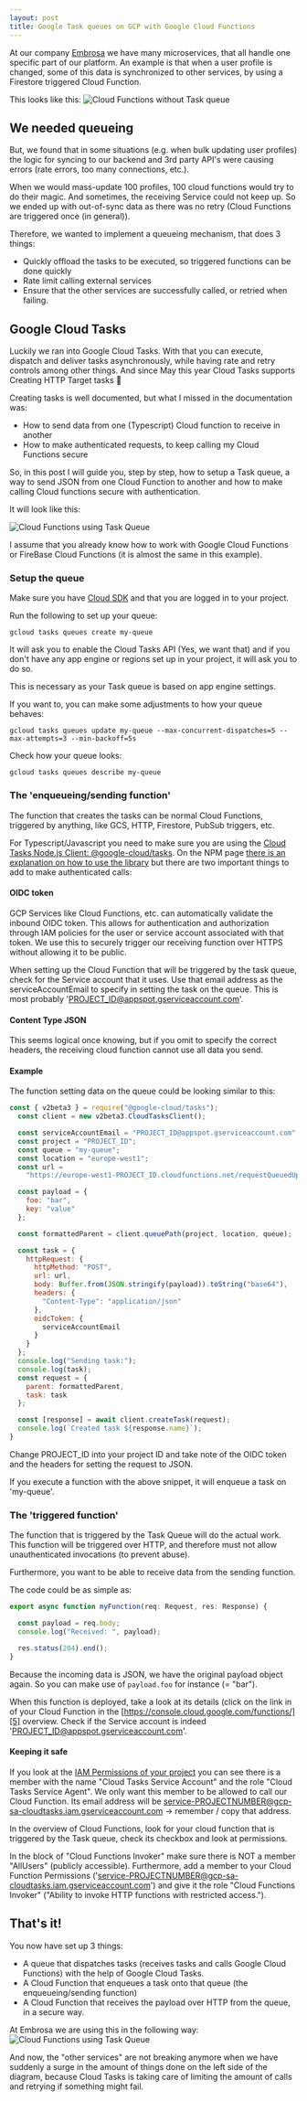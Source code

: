 ```yaml
---
layout: post
title: Google Task queues on GCP with Google Cloud Functions
---
```


At our company [Embrosa](https://www.embrosa.com) we have many microservices, that all handle one specific part of our platform. An example is that when a user profile is changed, some of this data is synchronized to other services, by using a Firestore triggered Cloud Function.

This looks like this:
![Cloud Functions without Task queue](/img/cfs-no-queue.png)

## We needed queueing
But, we found that in some situations (e.g. when bulk updating user profiles) the logic for syncing to our backend and 3rd party API's were causing errors (rate errors, too many connections, etc.).

When we would mass-update 100 profiles, 100 cloud functions would try to do their magic. And sometimes, the receiving
Service could not keep up. So we ended up with out-of-sync data as there was no retry (Cloud Functions are triggered once (in general)).

Therefore, we wanted to implement a queueing mechanism, that does 3 things:
* Quickly offload the tasks to be executed, so triggered functions can be done quickly
* Rate limit calling external services
* Ensure that the other services are successfully called, or retried when failing.

## Google Cloud Tasks
Luckily we ran into Google Cloud Tasks. With that you can execute, dispatch and deliver tasks asynchronously, while having rate and retry controls among other things. And since May this year Cloud Tasks supports Creating HTTP Target tasks 🎉

Creating tasks is well documented, but what I missed in the documentation was:
* How to send data from one (Typescript) Cloud function to receive in another
* How to make authenticated requests, to keep calling my Cloud Functions secure

So, in this post I will guide you, step by step, how to setup a Task queue, a way to send JSON from one Cloud Function to another and how to make calling Cloud functions secure with authentication.

It will look like this:

![Cloud Functions using Task Queue](/img/cfs-with-cloud-tasks.png)

I assume that you already know how to work with Google Cloud Functions or FireBase Cloud Functions (it is almost the same in this example).

### Setup the queue
Make sure you have [Cloud SDK][1] and that you are logged in to your project.

Run the following to set up your queue:
```
gcloud tasks queues create my-queue
```

It will ask you to enable the Cloud Tasks API (Yes, we want that) and if you don't have any app engine or regions set up in your project, it will ask you to do so.

This is necessary as your Task queue is based on app engine settings.

If you want to, you can make some adjustments to how your queue behaves:

```
gcloud tasks queues update my-queue --max-concurrent-dispatches=5 --max-attempts=3 --min-backoff=5s
```

Check how your queue looks:
```
gcloud tasks queues describe my-queue
```

### The 'enqueueing/sending function'
The function that creates the tasks can be normal Cloud Functions, triggered by anything, like GCS, HTTP, Firestore, PubSub triggers, etc.

For Typescript/Javascript you need to make sure you are using the [Cloud Tasks Node.js Client: @google-cloud/tasks][2]. On the NPM page [there is an explanation on how to use the library][3] but there are two important things to add to make authenticated calls:

#### OIDC token
GCP Services like Cloud Functions, etc. can automatically validate the inbound OIDC token. This allows for authentication and authorization through IAM policies for the user or service account associated with that token. We use this to securely trigger our receiving function over HTTPS without allowing it to be public.

When setting up the Cloud Function that will be triggered by the task queue, check for the Service account that it uses. Use that email address as the serviceAccountEmail to specify in setting the task on the queue. This is most probably '[PROJECT\_ID@appspot.gserviceaccount.com][4]'.

#### Content Type JSON
This seems logical once knowing, but if you omit to specify the correct headers, the receiving cloud function cannot use all data you send.

#### Example
The function setting data on the queue could be looking similar to this:

```javascript
const { v2beta3 } = require("@google-cloud/tasks");
  const client = new v2beta3.CloudTasksClient();

  const serviceAccountEmail = "PROJECT_ID@appspot.gserviceaccount.com";
  const project = "PROJECT_ID";
  const queue = "my-queue";
  const location = "europe-west1";
  const url =
    "https://europe-west1-PROJECT_ID.cloudfunctions.net/requestQueuedUpdateBackend";

  const payload = {
    foo: "bar",
    key: "value"
  };

  const formattedParent = client.queuePath(project, location, queue);

  const task = {
    httpRequest: {
      httpMethod: "POST",
      url: url,
      body: Buffer.from(JSON.stringify(payload)).toString("base64"),
      headers: {
        "Content-Type": "application/json"
      },
      oidcToken: {
        serviceAccountEmail
      }
    }
  };
  console.log("Sending task:");
  console.log(task);
  const request = {
    parent: formattedParent,
    task: task
  };

  const [response] = await client.createTask(request);
  console.log(`Created task ${response.name}`);
}
```

Change PROJECT\_ID into your project ID and take note of the OIDC token and the headers for setting the request to JSON. 

If you execute a function with the above snippet, it will enqueue a task on 'my-queue'.

### The 'triggered function'
The function that is triggered by the Task Queue will do the actual work. This function will be triggered over HTTP, and therefore must not allow unauthenticated invocations (to prevent abuse).

Furthermore, you want to be able to receive data from the sending function.

The code could be as simple as:

```javascript
export async function myFunction(req: Request, res: Response) {

  const payload = req.body;
  console.log("Received: ", payload);

  res.status(204).end();
}
```

Because the incoming data is JSON, we have the original payload object again. So you can make use of `payload.foo` for instance (= "bar").

When this function is deployed, take a look at its details (click on the link in of your Cloud Function in the [https://console.cloud.google.com/functions/][5] overview. Check if the Service account is indeed '[PROJECT\_ID@appspot.gserviceaccount.com][6]'.

#### Keeping it safe
If you look at the [IAM Permissions of your project][7] you can see there is a member with the name "Cloud Tasks Service Account" and the role "Cloud Tasks Service Agent". We only want this member to be allowed to call our Cloud Function. Its email address will be service-PROJECTNUMBER@gcp-sa-cloudtasks.iam.gserviceaccount.com	→ remember / copy that address.

In the overview of Cloud Functions, look for your cloud function that is triggered by the Task queue, check its checkbox and look at permissions.

In the block of "Cloud Functions Invoker" make sure there is NOT a member "AllUsers" (publicly accessible). Furthermore, add a member to your Cloud Function Permissions ('service-PROJECTNUMBER@gcp-sa-cloudtasks.iam.gserviceaccount.com') and give it the role "Cloud Functions Invoker" ("Ability to invoke HTTP functions with restricted access.").

## That's it!
You now have set up 3 things:
* A queue that dispatches tasks (receives tasks and calls Google Cloud Functions) with the help of Google Cloud Tasks.
* A Cloud Function that enqueues a task onto that queue (the enqueueing/sending function)
* A Cloud Function that receives the payload over HTTP from the queue, in a secure way.

At Embrosa we are using this in the following way:
![Cloud Functions using Task Queue](/img/cfs-with-cloud-tasks-full-solution.png)

And now, the "other services" are not breaking anymore when we have suddenly a surge in the amount of things done on the left side of the diagram, because Cloud Tasks is taking care of limiting the amount of calls and retrying if something might fail.

[1]:	https://cloud.google.com/sdk/docs/initializing
[2]:	https://www.npmjs.com/package/@google-cloud/tasks
[3]:	https://www.npmjs.com/package/@google-cloud/tasks#using-the-client-library
[4]:	PROJECT_ID@appspot.gserviceaccount.com
[5]:	https://console.cloud.google.com/functions/
[6]:	PROJECT_ID@appspot.gserviceaccount.com
[7]:	https://console.cloud.google.com/iam-admin/iam


